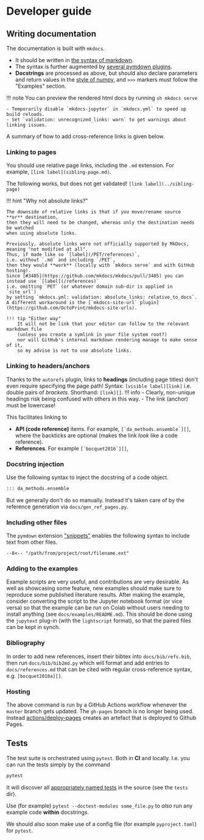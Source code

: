 # Developer guide

## Writing documentation

The documentation is built with `mkdocs`.

- It should be written in [the syntax of markdown](https://www.markdownguide.org/cheat-sheet/).
- The syntax is further augmented by [several pymdown plugins](https://squidfunk.github.io/mkdocs-material/reference/).
- **Docstrings** are processed as above, but should also
  declare parameters and return values in the [style of numpy](https://mkdocstrings.github.io/griffe/reference/docstrings/#numpydoc-style),
  and `>>>` markers must follow the "Examples" section.

!!! note
    You can preview the rendered html docs by running
    ```sh
    mkdocs serve
    ```

    - Temporarily disable `mkdocs-jupyter` in `mkdocs.yml` to speed up build reloads.
    - Set `validation: unrecognized_links: warn` to get warnings about linking issues.

A summary of how to add cross-reference links is given below.

### Linking to pages

You should use relative page links, including the `.md` extension.
For example, `[link label](sibling-page.md)`.

The following works, but does not get validated! `[link label](../sibling-page)`

!!! hint "Why not absolute links?"

    The downside of relative links is that if you move/rename source **or** destination,
    then they will need to be changed, whereas only the destination needs be watched
    when using absolute links.

    Previously, absolute links were not officially supported by MkDocs, meaning "not modified at all".
    Thus, if made like so `[label](/PET/references)`,
    i.e. without `.md` and including `/PET`,
    then they would **work** (locally with `mkdocs serve` and with GitHub hosting).
    Since [#3485](https://github.com/mkdocs/mkdocs/pull/3485) you can instead use `[label](/references)`
    i.e. omitting `PET` (or whatever domain sub-dir is applied in `site_url`)
    by setting `mkdocs.yml: validation: absolute_links: relative_to_docs`.
    A different workaround is the [`mkdocs-site-url` plugin](https://github.com/OctoPrint/mkdocs-site-urls).

    !!! tip "Either way"
        It will not be link that your editor can follow to the relevant markdown file
        (unless you create a symlink in your file system root?)
        nor will GitHub's internal markdown rendering manage to make sense of it,
        so my advise is not to use absolute links.

### Linking to headers/anchors

Thanks to the `autorefs` plugin,
links to **headings** (including page titles) don't even require specifying the page path!
Syntax: `[visible label][link]` i.e. double pairs of _brackets_. Shorthand: `[link][]`.
!!! info
    - Clearly, non-unique headings risk being confused with others in this way.
    - The link (anchor) must be lowercase!

This facilitates linking to

- **API (code reference)** items.
  For example, ``[`da_methods.ensemble`][]``,
  where the backticks are optional (makes the link _look_ like a code reference).
- **References**. For example ``[`bocquet2016`][]``,

### Docstring injection

Use the following syntax to inject the docstring of a code object.

```markdown
::: da_methods.ensemble
```

But we generally don't do so manually.
Instead it's taken care of by the reference generation via `docs/gen_ref_pages.py`.

### Including other files

The `pymdown` extension ["snippets"](https://facelessuser.github.io/pymdown-extensions/extensions/snippets/#snippets-notation)
enables the following syntax to include text from other files.

`--8<-- "/path/from/project/root/filename.ext"`

### Adding to the examples

Example scripts are very useful, and contributions are very desirable.  As well
as showcasing some feature, new examples should make sure to reproduce some
published literature results.  After making the example, consider converting
the script to the Jupyter notebook format (or vice versa) so that the example
can be run on Colab without users needing to install anything (see
`docs/examples/README.md`). This should be done using the `jupytext` plug-in (with
the `lightscript` format), so that the paired files can be kept in synch.

### Bibliography

In order to add new references,
insert their bibtex into `docs/bib/refs.bib`,
then run `docs/bib/bib2md.py`
which will format and add entries to `docs/references.md`
that can be cited with regular cross-reference syntax, e.g. `[bocquet2010a][]`.

### Hosting

The above command is run by a GitHub Actions workflow whenever
the `master` branch gets updated.
The `gh-pages` branch is no longer being used.
Instead [actions/deploy-pages](https://github.com/actions/deploy-pages)
creates an artefact that is deployed to Github Pages.

## Tests

The test suite is orchestrated using `pytest`. Both in **CI** and locally.
I.e. you can run the tests simply by the command

```sh
pytest
```

It will discover all [appropriately named tests](https://docs.pytest.org)
in the source (see the `tests` dir).

Use (for example) `pytest --doctest-modules some_file.py` to
*also* run any example code **within** docstrings.

We should also soon make use of a config file (for example `pyproject.toml`) for `pytest`.
